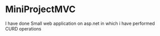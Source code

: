 # MiniProjectMVC
I have done Small web application on asp.net in which i have performed CURD operations 
